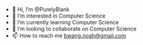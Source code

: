 - 👋 Hi, I’m @PurelyBlank
- 👀 I’m interested in Computer Science
- 🌱 I’m currently learning Computer Science
- 💞️ I’m looking to collaborate on Computer Science
- 📫 How to reach me bwang.noah@gmail.com

<!---
PurelyBlank/PurelyBlank is a ✨ special ✨ repository because its `README.md` (this file) appears on your GitHub profile.
You can click the Preview link to take a look at your changes.
--->
